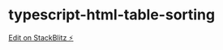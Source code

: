 # typescript-html-table-sorting

[Edit on StackBlitz ⚡️](https://stackblitz.com/edit/typescript-qhvnno)